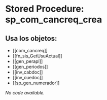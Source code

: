 # Stored Procedure: sp_com_cancreq_crea

## Usa los objetos:
- [[com_cancreq]]
- [[fn_sis_GetUsuActual]]
- [[gen_perapl]]
- [[gen_periodos]]
- [[inv_cabdoc]]
- [[inv_cuedoc]]
- [[sp_gen_numerador]]

*No code available.*
